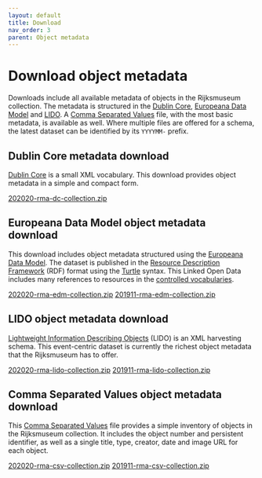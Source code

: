 ```yaml
---
layout: default
title: Download
nav_order: 3
parent: Object metadata
---
```


# Download object metadata
Downloads include all available metadata of objects in the Rijksmuseum collection. The metadata is structured in the [Dublin Core](#dublin-core-metadata-download), [Europeana Data Model](#europeana-data-model-object-metadata-download) and [LIDO](#lido-object-metadata-download). A [Comma Separated Values](#comma-separated-values-object-metadata-download) file, with the most basic metadata, is available as well. Where multiple files are offered for a schema, the latest dataset can be identified by its `YYYYMM-` prefix.

## Dublin Core metadata download
[Dublin Core](https://dublincore.org/) is a small XML vocabulary. This download provides object metadata in a simple and compact form.

[202020-rma-dc-collection.zip](https://scan.rijkskoha.nl/adlibdumps/202001-rma-dc-collection.zip)

## Europeana Data Model object metadata download
This download includes object metadata structured using the [Europeana Data Model](https://pro.europeana.eu/edm-documentation). The dataset is published in the [Resource Description Framework](https://www.w3.org/TR/rdf-primer/) (RDF) format using the [Turtle](https://www.w3.org/TR/turtle/) syntax. This Linked Open Data includes many references to resources in the [controlled vocabularies](../../controlled-vocabularies).

[202020-rma-edm-collection.zip](https://scan.rijkskoha.nl/adlibdumps/202001-rma-edm-collection.zip)
[201911-rma-edm-collection.zip](https://scan.rijkskoha.nl/adlibdumps/201911-rma-edm-collection.zip)

## LIDO object metadata download
[Lightweight Information Describing Objects](http://lido-schema.org) (LIDO) is an XML harvesting schema. This event-centric dataset is currently the richest object metadata that the Rijksmuseum has to offer.

[202020-rma-lido-collection.zip](https://scan.rijkskoha.nl/adlibdumps/202001-rma-lido-collection.zip)
[201911-rma-lido-collection.zip](https://scan.rijkskoha.nl/adlibdumps/201911-rma-lido-collection.zip)

## Comma Separated Values object metadata download
This [Comma Separated Values](https://en.wikipedia.org/wiki/Comma-separated_values) file provides a simple inventory of objects in the Rijksmuseum collection. It includes the object number and persistent identifier, as well as a single title, type, creator, date and image URL for each object.

[202020-rma-csv-collection.zip](https://scan.rijkskoha.nl/adlibdumps/202001-rma-csv-collection.zip)
[201911-rma-csv-collection.zip](https://scan.rijkskoha.nl/adlibdumps/201911-rma-csv-collection.zip)
